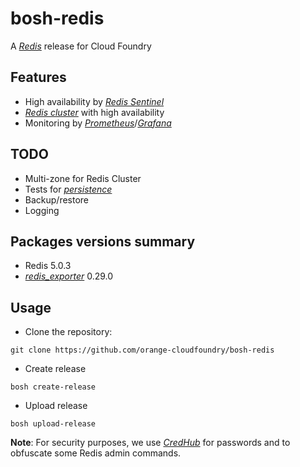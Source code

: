 # bosh-redis

A [*Redis*](https://redis.io/) release for Cloud Foundry

## Features

- High availability by [*Redis Sentinel*](https://redis.io/topics/sentinel)
- [*Redis cluster*](https://redis.io/topics/cluster-spec) with high availability
- Monitoring by [*Prometheus*](https://prometheus.io/)/[*Grafana*](https://grafana.com/)

## TODO

- Multi-zone for Redis Cluster
- Tests for [*persistence*](https://redis.io/topics/persistence)
- Backup/restore
- Logging

## Packages versions summary

- Redis 5.0.3
- [*redis_exporter*](https://github.com/oliver006/redis_exporter/releases) 0.29.0

## Usage

- Clone the repository:
```
git clone https://github.com/orange-cloudfoundry/bosh-redis
```
- Create release
```
bosh create-release
```
- Upload release
```
bosh upload-release
```

**Note**: For security purposes, we use [*CredHub*](https://docs.cloudfoundry.org/credhub/)  for passwords and to obfuscate some Redis admin commands.
